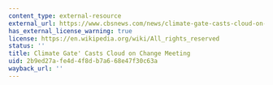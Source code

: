 ```yaml
---
content_type: external-resource
external_url: https://www.cbsnews.com/news/climate-gate-casts-cloud-on-change-meet/
has_external_license_warning: true
license: https://en.wikipedia.org/wiki/All_rights_reserved
status: ''
title: Climate Gate' Casts Cloud on Change Meeting
uid: 2b9ed27a-fe4d-4f8d-b7a6-68e47f30c63a
wayback_url: ''
---
```

